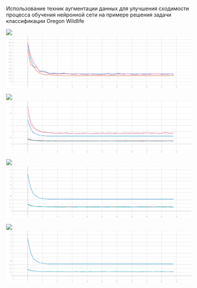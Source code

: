 Использование техник аугментации данных для улучшения сходимости процесса
обучения нейронной сети на примере решения задачи классификации Oregon Wildlife

![](./graphic/BrightnessContrast_accuracy..svg)
![](./graphic/BrightnessContrast_loss.svg)

![](./graphic/Rotate_accuracy..svg)
![](./graphic/Rotate_loss.svg)

![](./graphic/RandomCrop_accuracy..svg)
![](./graphic/RandomCrop_loss.svg)

![](./graphic/GaussNoise_accuracy..svg)
![](./graphic/GaussNoise_loss.svg)
